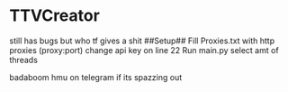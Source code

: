 # TTVCreator
still has bugs but who tf gives a shit
##Setup##
Fill Proxies.txt with http proxies (proxy:port)
change api key on line 22
Run main.py
select amt of threads

badaboom
hmu on telegram if its spazzing out
